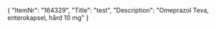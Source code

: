 {
  "ItemNr": "164329",
  "Title": "test",
  "Description": "Omeprazol Teva, enterokapsel, hård 10 mg"
}